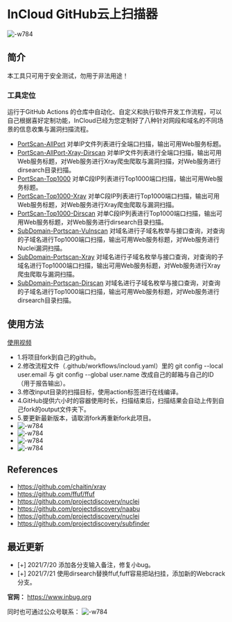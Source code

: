# InCloud GitHub云上扫描器
![-w784](yun.png)
## 简介
本工具只可用于安全测试，勿用于非法用途！
### 工具定位
运行于GitHub Actions 的仓库中自动化、自定义和执行软件开发工作流程，可以自己根据喜好定制功能，InCloud已经为您定制好了八种针对网段和域名的不同场景的信息收集与漏洞扫描流程。
* [PortScan-AllPort](https://github.com/inbug-team/InCloud/tree/PortScan-AllPort) 对单IP文件列表进行全端口扫描，输出可用Web服务标题。
* [PortScan-AllPort-Xray-Dirscan](https://github.com/inbug-team/InCloud/tree/PortScan-AllPort-Xray-dirscan)   对单IP文件列表进行全端口扫描，输出可用Web服务标题，对Web服务进行Xray爬虫爬取与漏洞扫描，对Web服务进行dirsearch目录扫描。
* [PortScan-Top1000](https://github.com/inbug-team/InCloud/tree/PortScan-Top1000) 对单C段IP列表进行Top1000端口扫描，输出可用Web服务标题。
* [PortScan-Top1000-Xray](https://github.com/inbug-team/InCloud/tree/PortScan-Top1000-Xray) 对单C段IP列表进行Top1000端口扫描，输出可用Web服务标题，对Web服务进行Xray爬虫爬取与漏洞扫描。
* [PortScan-Top1000-Dirscan](https://github.com/inbug-team/InCloud/tree/PortScan-Top1000-Dirscan) 对单C段IP列表进行Top1000端口扫描，输出可用Web服务标题，对Web服务进行dirsearch目录扫描。
* [SubDomain-Portscan-Vulnscan](https://github.com/inbug-team/InCloud/tree/SubDomain-Portscan-Vulnscan) 对域名进行子域名枚举与接口查询，对查询的子域名进行Top1000端口扫描，输出可用Web服务标题，对Web服务进行Nuclei漏洞扫描。
* [SubDomain-Portscan-Xray](https://github.com/inbug-team/InCloud/tree/SubDomain-Portscan-Xray) 对域名进行子域名枚举与接口查询，对查询的子域名进行Top1000端口扫描，输出可用Web服务标题，对Web服务进行Xray爬虫爬取与漏洞扫描。
* [SubDomain-Portscan-Dirscan](https://github.com/inbug-team/InCloud/tree/SubDomain-Portscan-Dirscan) 对域名进行子域名枚举与接口查询，对查询的子域名进行Top1000端口扫描，输出可用Web服务标题，对Web服务进行dirsearch目录扫描。

## 使用方法
[使用视频](https://mp.weixin.qq.com/s/IntTPw4VpgaVzbZd1BZ8IQ)
* 1.将项目fork到自己的github。
* 2.修改流程文件（.github/workflows/incloud.yaml）里的 git config --local user.email  与   git config --global user.name  改成自己的邮箱与自己的ID（用于报告输出）。
* 3.修改input目录的扫描目标，使用action标签进行在线编译。
* 4.GitHub提供六小时的容器使用时长，扫描结束后，扫描结果会自动上传到自己fork的output文件夹下。
* 5.要更新最新版本，请取消fork再重新fork此项目。
* ![-w784](img/inbug01.png)
* ![-w784](img/inbug03.png)
* ![-w784](img/inbug04.png)
* ![-w784](img/inbug05.png)
## References
* https://github.com/chaitin/xray
* https://github.com/ffuf/ffuf
* https://github.com/projectdiscovery/nuclei
* https://github.com/projectdiscovery/naabu
* https://github.com/projectdiscovery/nuclei
* https://github.com/projectdiscovery/subfinder

## 最近更新
* [+] 2021/7/20 添加各分支输入备注，修复小bug。
* [+] 2021/7/21 使用dirsearch替换ffuf,fuff容易把站扫挂，添加新的Webcrack分支。



**官网：**
https://www.inbug.org

同时也可通过公众号联系：
![-w784](InBug.png)
